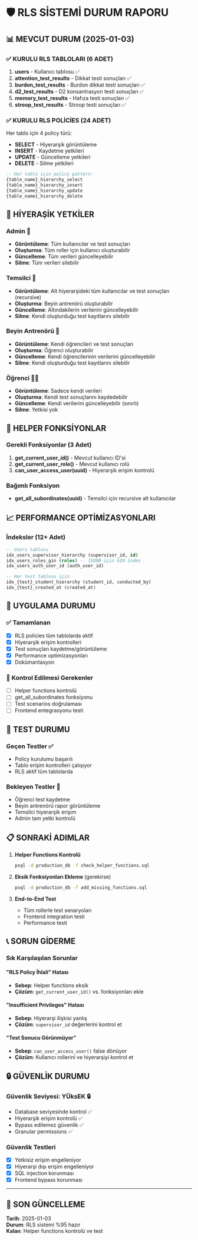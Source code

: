 # 🛡️ RLS SİSTEMİ DURUM RAPORU

## 📊 MEVCUT DURUM (2025-01-03)

### ✅ **KURULU RLS TABLOLARI (6 ADET)**
1. **users** - Kullanıcı tablosu ✅
2. **attention_test_results** - Dikkat testi sonuçları ✅
3. **burdon_test_results** - Burdon dikkat testi sonuçları ✅
4. **d2_test_results** - D2 konsantrasyon testi sonuçları ✅
5. **memory_test_results** - Hafıza testi sonuçları ✅
6. **stroop_test_results** - Stroop testi sonuçları ✅

### ✅ **KURULU RLS POLİCİES (24 ADET)**
Her tablo için 4 policy türü:
- **SELECT** - Hiyerarşik görüntüleme
- **INSERT** - Kaydetme yetkileri
- **UPDATE** - Güncelleme yetkileri  
- **DELETE** - Silme yetkileri

```sql
-- Her tablo için policy pattern:
{table_name}_hierarchy_select
{table_name}_hierarchy_insert
{table_name}_hierarchy_update
{table_name}_hierarchy_delete
```

## 🎯 **HİYERAŞİK YETKİLER**

### **Admin** 👑
- **Görüntüleme**: Tüm kullanıcılar ve test sonuçları
- **Oluşturma**: Tüm roller için kullanıcı oluşturabilir
- **Güncelleme**: Tüm verileri güncelleyebilir
- **Silme**: Tüm verileri silebilir

### **Temsilci** 👔
- **Görüntüleme**: Alt hiyerarşideki tüm kullanıcılar ve test sonuçları (recursive)
- **Oluşturma**: Beyin antrenörü oluşturabilir
- **Güncelleme**: Altındakilerin verilerini güncelleyebilir
- **Silme**: Kendi oluşturduğu test kayıtlarını silebilir

### **Beyin Antrenörü** 🧠
- **Görüntüleme**: Kendi öğrencileri ve test sonuçları
- **Oluşturma**: Öğrenci oluşturabilir
- **Güncelleme**: Kendi öğrencilerinin verilerini güncelleyebilir
- **Silme**: Kendi oluşturduğu test kayıtlarını silebilir

### **Öğrenci** 👨‍🎓
- **Görüntüleme**: Sadece kendi verileri
- **Oluşturma**: Kendi test sonuçlarını kaydedebilir
- **Güncelleme**: Kendi verilerini güncelleyebilir (sınırlı)
- **Silme**: Yetkisi yok

## 🔧 **HELPER FONKSİYONLAR**

### **Gerekli Fonksiyonlar (3 Adet)**
1. **get_current_user_id()** - Mevcut kullanıcı ID'si
2. **get_current_user_role()** - Mevcut kullanıcı rolü
3. **can_user_access_user(uuid)** - Hiyerarşik erişim kontrolü

### **Bağımlı Fonksiyon**
- **get_all_subordinates(uuid)** - Temsilci için recursive alt kullanıcılar

## 📈 **PERFORMANCE OPTİMİZASYONLARI**

### **İndeksler (12+ Adet)**
```sql
-- Users tablosu
idx_users_supervisor_hierarchy (supervisor_id, id)
idx_users_roles_gin (roles) -- JSONB için GIN index
idx_users_auth_user_id (auth_user_id)

-- Her test tablosu için
idx_{test}_student_hierarchy (student_id, conducted_by)
idx_{test}_created_at (created_at)
```

## 🚀 **UYGULAMA DURUMU**

### **✅ Tamamlanan**
- [x] RLS policies tüm tablolarda aktif
- [x] Hiyerarşik erişim kontrolleri
- [x] Test sonuçları kaydetme/görüntüleme
- [x] Performance optimizasyonları
- [x] Dokümantasyon

### **🔄 Kontrol Edilmesi Gerekenler**
- [ ] Helper functions kontrolü
- [ ] get_all_subordinates fonksiyonu
- [ ] Test scenarios doğrulaması
- [ ] Frontend entegrasyonu testi

## 🧪 **TEST DURUMU**

### **Geçen Testler** ✅
- Policy kurulumu başarılı
- Tablo erişim kontrolleri çalışıyor
- RLS aktif tüm tablolarda

### **Bekleyen Testler** 🔄
- Öğrenci test kaydetme
- Beyin antrenörü rapor görüntüleme
- Temsilci hiyerarşik erişim
- Admin tam yetki kontrolü

## 📋 **SONRAKİ ADIMLAR**

1. **Helper Functions Kontrolü**
   ```bash
   psql -d production_db -f check_helper_functions.sql
   ```

2. **Eksik Fonksiyonları Ekleme** (gerekirse)
   ```bash
   psql -d production_db -f add_missing_functions.sql
   ```

3. **End-to-End Test**
   - Tüm rollerle test senaryoları
   - Frontend integration testi
   - Performance testi

## 📞 **SORUN GİDERME**

### **Sık Karşılaşılan Sorunlar**

#### **"RLS Policy İhlali" Hatası**
- **Sebep**: Helper functions eksik
- **Çözüm**: `get_current_user_id()` vs. fonksiyonları ekle

#### **"Insufficient Privileges" Hatası**  
- **Sebep**: Hiyerarşi ilişkisi yanlış
- **Çözüm**: `supervisor_id` değerlerini kontrol et

#### **"Test Sonucu Görünmüyor"**
- **Sebep**: `can_user_access_user()` false dönüyor
- **Çözüm**: Kullanıcı rollerini ve hiyerarşiyi kontrol et

## 🔒 **GÜVENLİK DURUMU**

### **Güvenlik Seviyesi: YÜksEK** 🔒
- Database seviyesinde kontrol ✅
- Hiyerarşik erişim kontrolü ✅
- Bypass edilemez güvenlik ✅
- Granular permissions ✅

### **Güvenlik Testleri**
- [x] Yetkisiz erişim engelleniyor
- [x] Hiyerarşi dışı erişim engelleniyor
- [x] SQL injection korunması
- [x] Frontend bypass korunması

---

## 📅 **SON GÜNCELLEME**
**Tarih**: 2025-01-03  
**Durum**: RLS sistemi %95 hazır  
**Kalan**: Helper functions kontrolü ve test